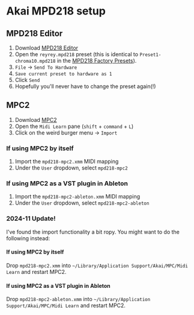 # Akai MPD218 setup

## MPD218 Editor

1. Download [MPD218 Editor](https://www.akaipro.com/downloads.html#mpd218)
2. Open the `reyrey.mpd218` preset (this is identical to `Preset1-chroma10.mpd218` in the [MPD218 Factory Presets](https://cdn.inmusicbrands.com/akai/MPD218-FactoryPresets.zip)).
3. `File` → `Send To Hardware`
4. `Save current preset to hardware as 1`
5. Click `Send`
6. Hopefully you'll never have to change the preset again(!)

## MPC2

1. Download [MPC2](https://www.akaipro.com/mpc-software-2)
2. Open the `Midi Learn` pane (`shift` + `command` + `L`)
3. Click on the weird burger menu → `Import`

### If using MPC2 by itself

1. Import the `mpd218-mpc2.xmm` MIDI mapping
2. Under the `User` dropdown, select `mpd218-mpc2`

### If using MPC2 as a VST plugin in Ableton

1. Import the `mpd218-mpc2-ableton.xmm` MIDI mapping
2. Under the `User` dropdown, select `mpd218-mpc2-ableton`

### 2024-11 Update!

I've found the import functionality a bit ropy. You might want to do the following instead:

#### If using MPC2 by itself

Drop `mpd218-mpc2.xmm` into `~/Library/Application Support/Akai/MPC/Midi Learn` and restart MPC2.

#### If using MPC2 as a VST plugin in Ableton

Drop `mpd218-mpc2-ableton.xmm` into `~/Library/Application Support/Akai/MPC/Midi Learn` and restart MPC2.
